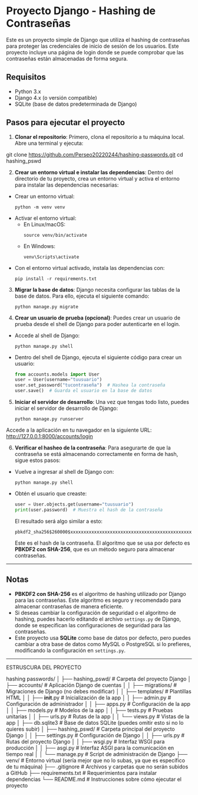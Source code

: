 # Proyecto Django - Hashing de Contraseñas

Este es un proyecto simple de Django que utiliza el hashing de contraseñas para proteger las credenciales de inicio de sesión de los usuarios. Este proyecto incluye una página de login donde se puede comprobar que las contraseñas están almacenadas de forma segura.

## Requisitos

- Python 3.x
- Django 4.x (o versión compatible)
- SQLite (base de datos predeterminada de Django)

## Pasos para ejecutar el proyecto

1. **Clonar el repositorio**: Primero, clona el repositorio a tu máquina local. Abre una terminal y ejecuta:

git clone https://github.com/Perseo20220244/hashing-passwords.git
cd hashing_pswd

2. **Crear un entorno virtual e instalar las dependencias**: Dentro del directorio de tu proyecto, crea un entorno virtual y activa el entorno para instalar las dependencias necesarias:

- Crear un entorno virtual:
  ```
  python -m venv venv
  ```
- Activar el entorno virtual:
  - En Linux/macOS:
    ```
    source venv/bin/activate
    ```
  - En Windows:
    ```
    venv\Scripts\activate
    ```
- Con el entorno virtual activado, instala las dependencias con:
  ```
  pip install -r requirements.txt
  ```

3. **Migrar la base de datos**: Django necesita configurar las tablas de la base de datos. Para ello, ejecuta el siguiente comando:

   ```
   python manage.py migrate
   ```

4. **Crear un usuario de prueba (opcional)**: Puedes crear un usuario de prueba desde el shell de Django para poder autenticarte en el login.

- Accede al shell de Django:
  ```
  python manage.py shell
  ```
- Dentro del shell de Django, ejecuta el siguiente código para crear un usuario:
  ```python
  from accounts.models import User
  user = User(username="tuusuario")
  user.set_password("tucontraseña")  # Hashea la contraseña
  user.save()  # Guarda el usuario en la base de datos
  ```

5. **Iniciar el servidor de desarrollo**: Una vez que tengas todo listo, puedes iniciar el servidor de desarrollo de Django:
   ```
   python manage.py runserver
   ```

Accede a la aplicación en tu navegador en la siguiente URL:
http://127.0.0.1:8000/accounts/login

6. **Verificar el hasheo de la contraseña**: Para asegurarte de que la contraseña se está almacenando correctamente en forma de hash, sigue estos pasos:

- Vuelve a ingresar al shell de Django con:
  ```
  python manage.py shell
  ```
- Obtén el usuario que creaste:
  ```python
  user = User.objects.get(username="tuusuario")
  print(user.password)  # Muestra el hash de la contraseña
  ```
  El resultado será algo similar a esto:
  ```
  pbkdf2_sha256$260000$xxxxxxxxxxxxxxxxxxxxxxxxxxxxxxxxxxxxxxxxxxxxxxxxxxxxxxx$xxxxxxxxxxxxxxxxxxxxxxxxxxxxxxxxxxxxxxxxxxxxxxxxxxxxxx
  ```
  Este es el hash de la contraseña. El algoritmo que se usa por defecto es **PBKDF2 con SHA-256**, que es un método seguro para almacenar contraseñas.

---

## Notas

- **PBKDF2 con SHA-256** es el algoritmo de hashing utilizado por Django para las contraseñas. Este algoritmo es seguro y recomendado para almacenar contraseñas de manera eficiente.
- Si deseas cambiar la configuración de seguridad o el algoritmo de hashing, puedes hacerlo editando el archivo `settings.py` de Django, donde se especifican las configuraciones de seguridad para las contraseñas.
- Este proyecto usa **SQLite** como base de datos por defecto, pero puedes cambiar a otra base de datos como MySQL o PostgreSQL si lo prefieres, modificando la configuración en `settings.py`.

---

ESTRUSCURA DEL PROYECTO

hashing passwords/
│
├── hashing_pswd/ # Carpeta del proyecto Django
│ ├── accounts/ # Aplicación Django de cuentas
│ │ ├── migrations/ # Migraciones de Django (no debes modificar)
│ │ ├── templates/ # Plantillas HTML
│ │ ├── **init**.py # Inicialización de la app
│ │ ├── admin.py # Configuración de administrador
│ │ ├── apps.py # Configuración de la app
│ │ ├── models.py # Modelos de la app
│ │ ├── tests.py # Pruebas unitarias
│ │ ├── urls.py # Rutas de la app
│ │ └── views.py # Vistas de la app
│ ├── db.sqlite3 # Base de datos SQLite (puedes omitir esto si no lo quieres subir)
│ ├── hashing_pswd/ # Carpeta principal del proyecto Django
│ │ ├── settings.py # Configuración de Django
│ │ ├── urls.py # Rutas del proyecto Django
│ │ ├── wsgi.py # Interfaz WSGI para producción
│ │ ├── asgi.py # Interfaz ASGI para la comunicación en tiempo real
│ │ └── manage.py # Script de administración de Django
├── venv/ # Entorno virtual (sería mejor que no lo subas, ya que es específico de tu máquina)
├── .gitignore # Archivos y carpetas que no serán subidos a GitHub
├── requirements.txt # Requerimientos para instalar dependencias
└── README.md # Instrucciones sobre cómo ejecutar el proyecto
